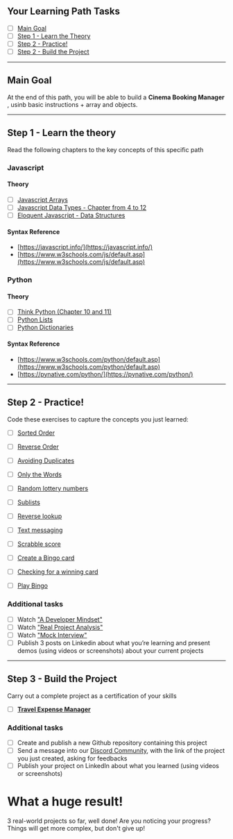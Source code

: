 ## Your Learning Path Tasks

- [ ] [Main Goal](#main-goal)
- [ ] [Step 1 - Learn the Theory](#step-1---learn-the-theory)
- [ ] [Step 2 - Practice!](#step-2---practice)
- [ ] [Step 2 - Build the Project](#step-3---build-the-project)
  
<hr>

## **Main Goal**

At the end of this path, you will be able to build a **Cinema Booking Manager** , usinb basic instructions + array and objects.

<hr>

## **Step 1** - Learn the theory

Read the following chapters to the key concepts of this specific path

### **Javascript**

#### Theory
- [ ] [Javascript Arrays](https://javascript.info/array)
- [ ] [Javascript Data Types - Chapter from 4 to 12](https://javascript.info/data-types)
- [ ] [Eloquent Javascript - Data Structures](https://eloquentjavascript.net/04_data.html)
  
#### Syntax Reference
- [https://javascript.info/](https://javascript.info/)
- [https://www.w3schools.com/js/default.asp](https://www.w3schools.com/js/default.asp)

### **Python**

#### Theory

- [ ] [Think Python (Chapter 10 and 11)](https://greenteapress.com/thinkpython2/thinkpython2.pdf)
- [ ] [Python Lists](https://www.w3schools.com/python/python_lists.asp)
- [ ] [Python Dictionaries](https://www.w3schools.com/python/python_dictionaries.asp)

#### Syntax Reference
- [https://www.w3schools.com/python/default.asp](https://www.w3schools.com/python/default.asp)  
- [https://pynative.com/python/](https://pynative.com/python/)
  
<hr>

## **Step 2** - Practice!

Code these exercises to capture the concepts you just learned:

- [ ] [Sorted Order](./projects/001-sorted-order/)
- [ ] [Reverse Order](./projects/002-reverse-order/)
- [ ] [Avoiding Duplicates](./projects/004-avoiding-duplicates/)
- [ ] [Only the Words](./projects/007-only-the-words/)
- [ ] [Random lottery numbers](./projects/010-random-lottery-numbers/)
- [ ] [Sublists](./projects/014-sublists/)
- [ ] [Reverse lookup](./projects/016-reverse-lookup/)
- [ ] [Text messaging](./projects/018-text-messaging/)
- [ ] [Scrabble score](./projects/023-scrabble-score/)
- [ ] [Create a Bingo card](./projects/024-create-a-bingo-card/)
- [ ] [Checking for a winning card](./projects/025-checking-for-a-winning-card/)
- [ ] [Play Bingo](./projects/026-play-bingo/)


### **Additional tasks**
- [ ] Watch ["A Developer Mindset"](https://my.tomorrowdevs.com/courses/tomorrowdevs/lectures/21789055?preview=admin)
- [ ] Watch ["Real Project Analysis"](https://my.tomorrowdevs.com/courses/tomorrowdevs/lectures/24566461)
- [ ] Watch ["Mock Interview"](https://my.tomorrowdevs.com/courses/tomorrowdevs/lectures/32525520)
- [ ]  Publish 3 posts on Linkedin about what you’re learning and present demos (using videos or screenshots) about your current projects

<hr>

## **Step 3** - Build the Project
Carry out a complete project as a certification of your skills

- [ ] [**Travel Expense Manager**](./projects/final-project/)

### **Additional tasks**

- [ ] Create and publish a new Github repository containing this project
- [ ] Send a message into our [Discord Community](https://discord.gg/4G5nbXRunZ), with the link of the project you just created, asking for feedbacks
- [ ] Publish your project on LinkedIn about what you learned (using videos or screenshots)

# What a huge result!

3 real-world projects so far, well done! 
Are you noticing your progress?
Things will get more complex, but don't give up!
